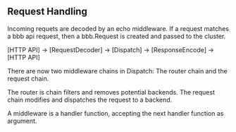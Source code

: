 
## Request Handling

Incoming requets are decoded by an echo middleware.
If a request matches a bbb api request, then a
bbb.Request is created and passed to the 
cluster.

  [HTTP API] -> [RequestDecoder] ->
      [Dispatch]  -> [ResponseEncode] -> [HTTP API]

There are now two middleware chains in Dispatch:
The router chain and the request chain.

The router is chain filters and removes potential backends.
The request chain modifies and dispatches the request
to a backend.

A middleware is a handler function, accepting the next
handler function as argument.

